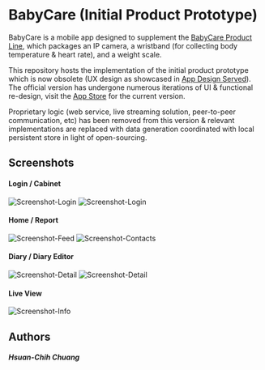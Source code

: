 # BabyCare (Initial Product Prototype)

BabyCare is a mobile app designed to supplement the [BabyCare Product Line](http://www.qbb.net), which packages an IP camera, a wristband (for collecting body temperature & heart rate), and a weight scale.

This repository hosts the implementation of the initial product prototype which is now obsolete (UX design as showcased in [App Design Served](https://www.behance.net/gallery/18254613/Babycam-APP)).   
The official version has undergone numerous iterations of UI & functional re-design, visit the [App Store](https://itunes.apple.com/us/app/趣宝宝-看宝神器/id1203160876?mt=8) for the current version.
 
Proprietary logic (web service, live streaming solution, peer-to-peer communication, etc) has been removed from this version & relevant implementations are replaced with data generation coordinated with local persistent store in light of open-sourcing.  
  
  
  
## Screenshots

#### Login / Cabinet
  ![Screenshot-Login](./Screenshots/screenshot-login.png) 
  ![Screenshot-Login](./Screenshots/screenshot-cabinet.png)

#### Home / Report
  ![Screenshot-Feed](./Screenshots/screenshot-home.png) 
  ![Screenshot-Contacts](./Screenshots/screenshot-data-report.png)

#### Diary / Diary Editor
  ![Screenshot-Detail](./Screenshots/screenshot-diary.png) 
  ![Screenshot-Detail](./Screenshots/screenshot-diary-editor.png)
 
#### Live View
  ![Screenshot-Info](./Screenshots/screenshot-live-view.png)
  
## Authors
##### Hsuan-Chih Chuang
